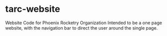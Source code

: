 # tarc-website
Website Code for Phoenix Rocketry Organization
Intended to be a one page website, with the navigation bar to direct the user around the single page.
